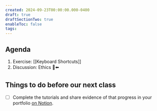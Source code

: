 ```yaml
---
created: 2024-09-23T00:00:00.000-0400
draft: true
draftSectionTwo: true
enableToc: false
tags:
---
```

## Agenda
1. Exercise: [[Keyboard Shortcuts]]
2. Discussion: Ethics 🫥⬅️
## Things to do before our next class
- [ ] Complete the tutorials and share evidence of that progress in your portfolio [on Notion](https://notion.so).